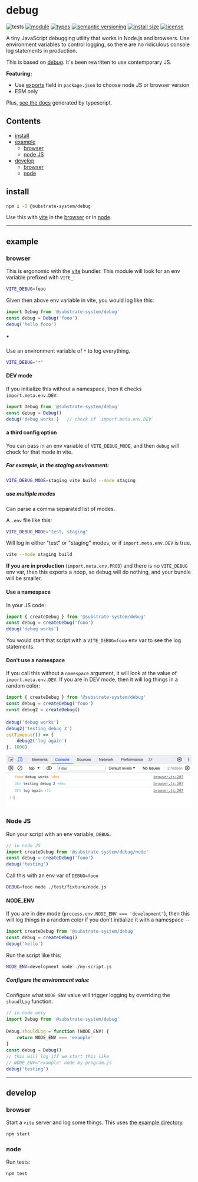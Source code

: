 # debug
![tests](https://github.com/substrate-system/debug/actions/workflows/nodejs.yml/badge.svg)
[![module](https://img.shields.io/badge/module-ESM-blue?style=flat-square)](README.md)
[![types](https://img.shields.io/npm/types/@substrate-system/debug?style=flat-square)](README.md)
[![semantic versioning](https://img.shields.io/badge/semver-2.0.0-blue?logo=semver&style=flat-square)](https://semver.org/)
[![install size](https://flat.badgen.net/packagephobia/install/@substrate-system/debug)](https://packagephobia.com/result?p=@substrate-system/debug)
[![license](https://img.shields.io/badge/license-MIT-brightgreen?style=flat-square)](LICENSE)

A tiny JavaScript debugging utility that works in Node.js and browsers. Use environment variables to control logging, so there are no ridiculous console log statements in production.

This is based on [debug](https://github.com/debug-js/debug). It's been rewritten to use contemporary JS.

**Featuring:**
* Use [exports](https://github.com/substrate-system/debug/blob/main/package.json#L31) field in `package.json` to choose node JS or browser version
* ESM only

Plus, [see the docs](https://substrate-system.github.io/debug/) generated by typescript.

## Contents

<!-- toc -->

- [install](#install)
- [example](#example)
  * [browser](#browser)
  * [node JS](#node-js)
- [develop](#develop)
  * [browser](#browser-1)
  * [node](#node)

<!-- tocstop -->

## install

```sh
npm i -D @substrate-system/debug
```

Use this with [vite](https://vitejs.dev/) in the [browser](#browser) or
in [node](#node-JS).

------------------------------------------------------------------

## example

### browser
This is ergonomic with the [vite](https://vitejs.dev/) bundler. This module will look for an env variable prefixed with `VITE_`:
```sh
VITE_DEBUG=fooo
```

Given then above env variable in vite, you would log like this:
```js
import Debug from '@substrate-system/debug'
const debug = Debug('fooo')
debug('hello fooo')
```

#### *
Use an environment variable of `*` to log everything.

```sh
VITE_DEBUG="*"
```

#### DEV mode

If you initialize this without a namespace, then it checks `import.meta.env.DEV`:
```js
import Debug from '@substrate-system/debug'
const debug = Debug()
debug('debug works')   // check if `import.meta.env.DEV`
```

#### a third config option
You can pass in an env variable of `VITE_DEBUG_MODE`, and then `debug` will
check for that mode in vite.

##### For example, in the staging environment:

```sh
VITE_DEBUG_MODE=staging vite build --mode staging
```

##### use multiple modes
Can parse a comma separated list of modes.

A `.env` file like this:
```sh
VITE_DEBUG_MODE="test, staging"
```

Will log in either "test" or "staging" modes, or if `import.meta.env.DEV` is true.

```sh
vite --mode staging build
```

**If you are in production** (`import.meta.env.PROD`) and there is no `VITE_DEBUG` env var, then this exports a noop, so debug will do nothing, and your bundle will be smaller.

#### Use a namespace
In your JS code:
```js
import { createDebug } from '@substrate-system/debug'
const debug = createDebug('fooo')
debug('debug works')
```

You would start that script with a `VITE_DEBUG=fooo` env var to see the log statements.

#### Don't use a namespace
If you call this without a `namespace` argument, it will look at the value of `import.meta.env.DEV`. If you are in DEV mode, then it will log things in a random color:

```js
import { createDebug } from '@substrate-system/debug'
const debug = createDebug('fooo')
const debug2 = createDebug()

debug('debug works')
debug2('testing debug 2')
setTimeout(() => {
    debug2('log again')
}, 1000)
```

![Screenshot of `debug` in a browser](screenshot2.png)


### Node JS
Run your script with an env variable, `DEBUG`.

```js
// in node JS
import createDebug from '@substrate-system/debug/node'
const debug = createDebug('fooo')
debug('testing')
```

Call this with an env var of `DEBUG=fooo`
```sh
DEBUG=fooo node ./test/fixture/node.js
```

#### NODE_ENV
If you are in dev mode (`process.env.NODE_ENV === 'development'`), then this will log things in a random color if you don't initialize it with a namespace --

```js
import createDebug from '@substrate-system/debug'
const debug = createDebug()
debug('hello')
```

Run the script like this:
```sh
NODE_ENV=development node ./my-script.js
```

##### Configure the environment value
Configure what `NODE_ENV` value will trigger logging by overriding the `shoudlLog` function:
```js
// in node only
import Debug from '@substrate-system/debug'

Debug.shouldLog = function (NODE_ENV) {
    return NODE_ENV === 'example'
}
const debug = Debug()
// this will log iff we start this like
// NODE_ENV="example" node my-program.js
debug('testing')
```

-------------------------------------------------------------------

## develop

### browser
Start a `vite` server and log some things. This uses [the example directory](./example/).

```sh
npm start
```

### node
Run tests:

```sh
npm test
```
